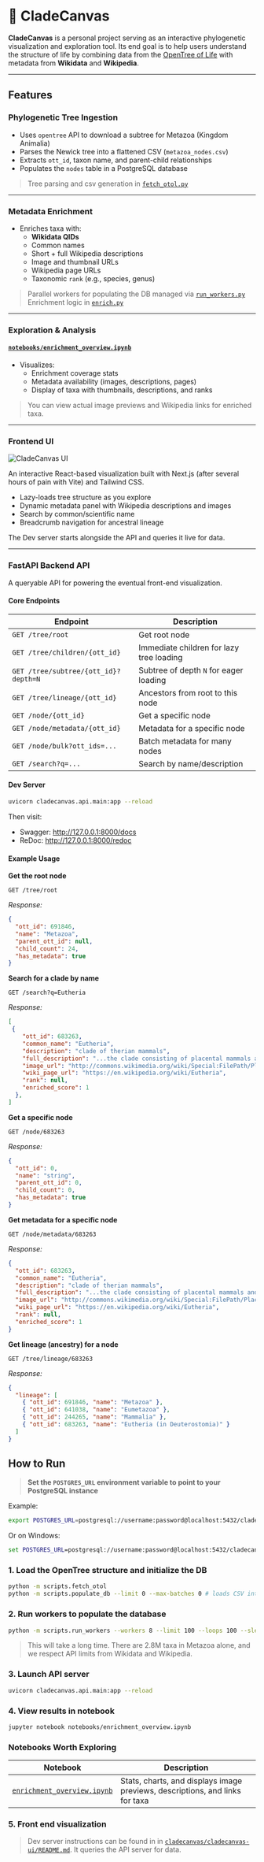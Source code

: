 # 🧬 CladeCanvas

**CladeCanvas** is a personal project serving as an interactive phylogenetic visualization and exploration tool. Its end goal is to help users understand the structure of life by combining data from the [OpenTree of Life](https://github.com/OpenTreeOfLife/germinator/wiki/Open-Tree-of-Life-Web-APIs) with metadata from **Wikidata** and **Wikipedia**.

---

## Features

### **Phylogenetic Tree Ingestion**
- Uses `opentree` API to download a subtree for Metazoa (Kingdom Animalia)
- Parses the Newick tree into a flattened CSV (`metazoa_nodes.csv`)
- Extracts `ott_id`, taxon name, and parent-child relationships
- Populates the `nodes` table in a PostgreSQL database

> Tree parsing and csv generation in [`fetch_otol.py`](cladecanvas/fetch_otol.py)

---

### **Metadata Enrichment**
- Enriches taxa with:
  - **Wikidata QIDs**
  - Common names
  - Short + full Wikipedia descriptions
  - Image and thumbnail URLs
  - Wikipedia page URLs
  - Taxonomic `rank` (e.g., species, genus)

>  Parallel workers for populating the DB managed via [`run_workers.py`](scripts/run_workers.py)  
>  Enrichment logic in [`enrich.py`](cladecanvas/enrich.py)

---

### **Exploration & Analysis**

#### [`notebooks/enrichment_overview.ipynb`](notebooks/enrichment_overview.ipynb)
- Visualizes:
  - Enrichment coverage stats
  - Metadata availability (images, descriptions, pages)
  - Display of taxa with thumbnails, descriptions, and ranks

> You can view actual image previews and Wikipedia links for enriched taxa.

---

### **Frontend UI**

![CladeCanvas UI](CladeCanvas_UI.png?)

An interactive React-based visualization built with Next.js (after several hours of pain with Vite) and Tailwind CSS.

- Lazy-loads tree structure as you explore
- Dynamic metadata panel with Wikipedia descriptions and images
- Search by common/scientific name
- Breadcrumb navigation for ancestral lineage

The Dev server starts alongside the API and queries it live for data.

---

### **FastAPI Backend API**

A queryable API for powering the eventual front-end visualization.

#### Core Endpoints
| Endpoint | Description |
|----------|-------------|
| `GET /tree/root` | Get root node |
| `GET /tree/children/{ott_id}` | Immediate children for lazy tree loading |
| `GET /tree/subtree/{ott_id}?depth=N` | Subtree of depth `N` for eager loading |
| `GET /tree/lineage/{ott_id}` | Ancestors from root to this node |
| `GET /node/{ott_id}` | Get a specific node |
| `GET /node/metadata/{ott_id}` | Metadata for a specific node |
| `GET /node/bulk?ott_ids=...` | Batch metadata for many nodes |
| `GET /search?q=...` | Search by name/description |

#### Dev Server
```bash
uvicorn cladecanvas.api.main:app --reload
```
Then visit:
- Swagger: http://127.0.0.1:8000/docs
- ReDoc:   http://127.0.0.1:8000/redoc

#### Example Usage

**Get the root node**
```http
GET /tree/root
```
_Response:_
```json
{
  "ott_id": 691846,
  "name": "Metazoa",
  "parent_ott_id": null,
  "child_count": 24,
  "has_metadata": true
}
```

**Search for a clade by name**
```http
GET /search?q=Eutheria
```
_Response:_
```json
[
 {
    "ott_id": 683263,
    "common_name": "Eutheria",
    "description": "clade of therian mammals",
    "full_description": "...the clade consisting of placental mammals and all therian mammals that are more closely related to placentals than to marsupials.... </p>",
    "image_url": "http://commons.wikimedia.org/wiki/Special:FilePath/Placentalia.jpg",
    "wiki_page_url": "https://en.wikipedia.org/wiki/Eutheria",
    "rank": null,
    "enriched_score": 1
  },
]
```

**Get a specific node**
```http
GET /node/683263
```
_Response:_
```json
{
  "ott_id": 0,
  "name": "string",
  "parent_ott_id": 0,
  "child_count": 0,
  "has_metadata": true
}
```

**Get metadata for a specific node**
```http
GET /node/metadata/683263
```
_Response:_
```json
{
  "ott_id": 683263,
  "common_name": "Eutheria",
  "description": "clade of therian mammals",
  "full_description": "...the clade consisting of placental mammals and all therian mammals that are more closely related to placentals than to marsupials.... </p>",
  "image_url": "http://commons.wikimedia.org/wiki/Special:FilePath/Placentalia.jpg",
  "wiki_page_url": "https://en.wikipedia.org/wiki/Eutheria",
  "rank": null,
  "enriched_score": 1
}
```

**Get lineage (ancestry) for a node**
```http
GET /tree/lineage/683263
```
_Response:_
```json
{
  "lineage": [
    { "ott_id": 691846, "name": "Metazoa" },
    { "ott_id": 641038, "name": "Eumetazoa" },
    { "ott_id": 244265, "name": "Mammalia" },
    { "ott_id": 683263, "name": "Eutheria (in Deuterostomia)" }
  ]
}
```


## How to Run

> **Set the `POSTGRES_URL` environment variable to point to your PostgreSQL instance**

Example:
```bash
export POSTGRES_URL=postgresql://username:password@localhost:5432/cladecanvas
```
Or on Windows:
```cmd
set POSTGRES_URL=postgresql://username:password@localhost:5432/cladecanvas
```

### 1. Load the OpenTree structure and initialize the DB
```bash
python -m scripts.fetch_otol
python -m scripts.populate_db --limit 0 --max-batches 0 # loads CSV into PostgreSQL
```

### 2. Run workers to populate the database
```bash
python -m scripts.run_workers --workers 8 --limit 100 --loops 100 --sleep 2
```

> This will take a long time. There are 2.8M taxa in Metazoa alone, and we respect API limits from Wikidata and Wikipedia.

### 3. Launch API server
```bash
uvicorn cladecanvas.api.main:app --reload
```

### 4. View results in notebook
```bash
jupyter notebook notebooks/enrichment_overview.ipynb
```

### Notebooks Worth Exploring

| Notebook                                                             | Description                                 |
| -------------------------------------------------------------------- | ------------------------------------------- |
| [`enrichment_overview.ipynb`](notebooks/enrichment_overview.ipynb)   | Stats, charts, and displays image previews, descriptions, and links for taxa |

### 5. Front end visualization

> Dev server instructions can be found in in [`cladecanvas/cladecanvas-ui/README.md`](cladecanvas/cladecanvas-ui/README.md). It queries the API server for data.
